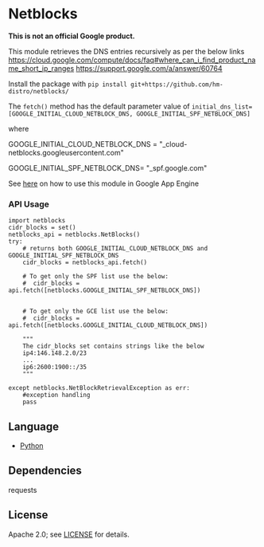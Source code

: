 # Netblocks

**This is not an official Google product.**

This module retrieves the DNS entries recursively as per the below links
https://cloud.google.com/compute/docs/faq#where_can_i_find_product_name_short_ip_ranges
https://support.google.com/a/answer/60764

Install the package with `pip install git+https://github.com/hm-distro/netblocks/`

The `fetch()` method has the default parameter value of `initial_dns_list=[GOOGLE_INITIAL_CLOUD_NETBLOCK_DNS, GOOGLE_INITIAL_SPF_NETBLOCK_DNS]`

where 


GOOGLE_INITIAL_CLOUD_NETBLOCK_DNS = "_cloud-netblocks.googleusercontent.com"

GOOGLE_INITIAL_SPF_NETBLOCK_DNS= "_spf.google.com"

See [here](https://github.com/hm-distro/netblocks) on how to use this module in Google App Engine  
### API Usage

    import netblocks
    cidr_blocks = set()
    netblocks_api = netblocks.NetBlocks()
    try:
        # returns both GOOGLE_INITIAL_CLOUD_NETBLOCK_DNS and GOOGLE_INITIAL_SPF_NETBLOCK_DNS
        cidr_blocks = netblocks_api.fetch()
        
        # To get only the SPF list use the below:
        #  cidr_blocks = api.fetch([netblocks.GOOGLE_INITIAL_SPF_NETBLOCK_DNS])
 
        
        # To get only the GCE list use the below:
        #  cidr_blocks = api.fetch([netblocks.GOOGLE_INITIAL_CLOUD_NETBLOCK_DNS]) 
        
        """
        The cidr_blocks set contains strings like the below
        ip4:146.148.2.0/23
        ...
        ip6:2600:1900::/35
        """
        
    except netblocks.NetBlockRetrievalException as err:
        #exception handling
        pass

## Language
- [Python](https://www.python.org/)

## Dependencies
requests

## License
Apache 2.0; see [LICENSE](LICENSE) for details.
